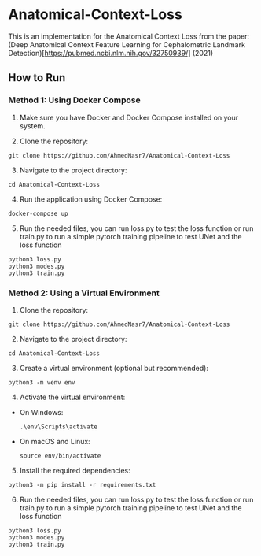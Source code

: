 # Anatomical-Context-Loss

This is an implementation for the Anatomical Context Loss from the paper: (Deep Anatomical Context Feature Learning for
Cephalometric Landmark Detection)[https://pubmed.ncbi.nlm.nih.gov/32750939/] (2021)
## How to Run

### Method 1: Using Docker Compose

1. Make sure you have Docker and Docker Compose installed on your system.

2. Clone the repository:

```
git clone https://github.com/AhmedNasr7/Anatomical-Context-Loss
```

3. Navigate to the project directory:

```
cd Anatomical-Context-Loss
```

4. Run the application using Docker Compose:

```
docker-compose up
```


5. Run the needed files, you can run loss.py to test the loss function or run train.py to run a simple pytorch training pipeline to test UNet and the loss function

```
python3 loss.py
python3 modes.py
python3 train.py
```


### Method 2: Using a Virtual Environment

1. Clone the repository:


```
git clone https://github.com/AhmedNasr7/Anatomical-Context-Loss
```


2. Navigate to the project directory:

```
cd Anatomical-Context-Loss
```


3. Create a virtual environment (optional but recommended):

```
python3 -m venv env
```


4. Activate the virtual environment:

- On Windows:
  ```
  .\env\Scripts\activate
  ```
- On macOS and Linux:
  ```
  source env/bin/activate
  ```

5. Install the required dependencies:

```
python3 -m pip install -r requirements.txt
```


6. Run the needed files, you can run loss.py to test the loss function or run train.py to run a simple pytorch training pipeline to test UNet and the loss function

```
python3 loss.py
python3 modes.py
python3 train.py
```






